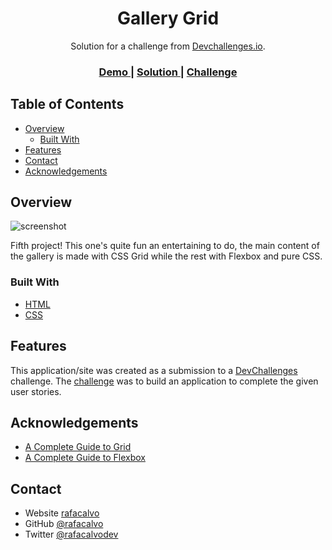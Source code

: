 <!-- Please update value in the {}  -->

<h1 align="center">Gallery Grid</h1>

<div align="center">
   Solution for a challenge from  <a href="http://devchallenges.io" target="_blank">Devchallenges.io</a>.
</div>

<div align="center">
  <h3>
    <a href="https://grid-gallery-challenge.vercel.app/" target="_blank">
      Demo
    </a>
    <span> | </span>
    <a href="https://grid-gallery-challenge.vercel.app/" target="_blank">
      Solution
    </a>
    <span> | </span>
    <a href="https://devchallenges.io/challenges/gcbWLxG6wdennelX7b8I" target="_blank">
      Challenge
    </a>
  </h3>
</div>

<!-- TABLE OF CONTENTS -->

## Table of Contents

- [Overview](#overview)
  - [Built With](#built-with)
- [Features](#features)
- [Contact](#contact)
- [Acknowledgements](#acknowledgements)

<!-- OVERVIEW -->

## Overview

![screenshot](https://i.ibb.co/cxXcmH6/Screenshot-2021-02-17-Gallery-Challenge.png)

Fifth project! This one's quite fun an entertaining to do, the main content of the gallery is made with CSS Grid while the rest with Flexbox and pure CSS.

### Built With

<!-- This section should list any major frameworks that you built your project using. Here are a few examples.-->

- [HTML](https://www.w3schools.com/html/)
- [CSS](https://www.w3schools.com/Css/)

## Features

<!-- List the features of your application or follow the template. Don't share the figma file here :) -->

This application/site was created as a submission to a [DevChallenges](https://devchallenges.io/challenges) challenge. The [challenge](https://devchallenges.io/challenges/gcbWLxG6wdennelX7b8I) was to build an application to complete the given user stories.

## Acknowledgements

<!-- This section should list any articles or add-ons/plugins that helps you to complete the project. This is optional but it will help you in the future. For exmpale -->

- [A Complete Guide to Grid ](https://css-tricks.com/snippets/css/complete-guide-grid/)
- [A Complete Guide to Flexbox ](https://css-tricks.com/snippets/css/a-guide-to-flexbox/)

## Contact

- Website [rafacalvo](https://rafacalvo.netlify.app/)
- GitHub [@rafacalvo](https://github.com/rafacalvo)
- Twitter [@rafacalvodev](https://twitter.com/rafacalvodev)
